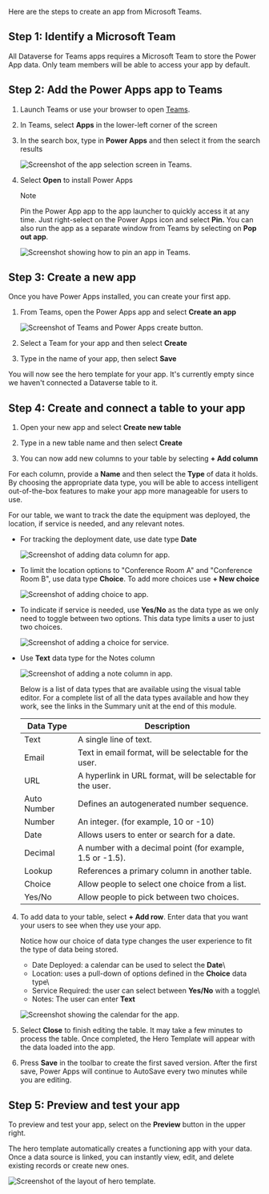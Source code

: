Here are the steps to create an app from Microsoft Teams.

## Step 1: Identify a Microsoft Team 

All Dataverse for Teams apps requires a Microsoft Team to store the Power App data. Only team members will be able to access your app by default.

## Step 2: Add the Power Apps app to Teams

1. Launch Teams or use your browser to open [Teams](https://teams.microsoft.com).

1. In Teams, select **Apps** in the lower-left corner of the screen

1. In the search box, type in **Power Apps** and then select it from the search results

   ![Screenshot of the app selection screen in Teams.](../media/02-app-selection.png)

1. Select **Open** to install Power Apps

   > [!NOTE]
   > Pin the Power App app to the app launcher to quickly access it at any time. Just right-select on the Power Apps icon and select **Pin.** You can also run the app as a separate window from Teams by selecting on **Pop out app**.
 
   ![Screenshot showing how to pin an app in Teams.](../media/03-pin-app.png)

## Step 3: Create a new app

Once you have Power Apps installed, you can create your first app.

1. From Teams, open the Power Apps app and select **Create an app**
    
    ![Screenshot of Teams and Power Apps create button.](../media/04-create-app.png)

1. Select a Team for your app and then select **Create**

1. Type in the name of your app, then select **Save**

You will now see the hero template for your app. It's currently empty since we haven't connected a Dataverse table to it.

## Step 4: Create and connect a table to your app

1. Open your new app and select **Create new table**

1. Type in a new table name and then select **Create**

1. You can now add new columns to your table by selecting **+ Add column**

For each column, provide a **Name** and then select the **Type** of data it holds. By choosing the appropriate data type, you will be able to access intelligent out-of-the-box features to make your app more manageable for users to use.

For our table, we want to track the date the equipment was deployed, the location, if service is needed, and any relevant notes.

- For tracking the deployment date, use date type **Date**
    
    ![Screenshot of adding data column for app.](../media/05-add-column.png)

- To limit the location options to "Conference Room A" and "Conference Room B", use data type **Choice**. To add more choices use **+ New choice**
    
    ![Screenshot of adding choice to app.](../media/06-add-choice.png)

- To indicate if service is needed, use **Yes/No** as the data type as we only need to toggle between two options. This data type limits a user to just two choices.
    
    ![Screenshot of adding a choice for service.](../media/07-service.png)

- Use **Text** data type for the Notes column

  ![Screenshot of adding a note column in app.](../media/08-notes.png)

   Below is a list of data types that are available using the visual table editor. For a complete list of all the data types available and how they work, see the links in the Summary unit at the end of this module.

    |     Data Type    |     Description    |
    |-|-|
    |     Text    |     A single line   of text.    |
    |     Email    |     Text in email   format, will be selectable for the user.    |
    |     URL    |     A hyperlink   in URL format, will be selectable for the user.    |
    |     Auto Number    |     Defines an   autogenerated number sequence.    |
    |     Number    |     An integer.   (for example, 10 or -10)    |
    |     Date    |     Allows users   to enter or search for a date.    |
    |     Decimal    |     A number with   a decimal point (for example, 1.5 or -1.5).    |
    |     Lookup    |     References a primary column in another table.    |
    |     Choice    |     Allow people to select one choice from a list.    |
    |     Yes/No    |     Allow people to pick between two choices.    |

4. To add data to your table, select **+ Add row**. Enter data that you want your users to see when they use your app.
    
    Notice how our choice of data type changes the user experience to fit the type of data being stored.

    - Date Deployed: a calendar can be used to select the **Date**\
    - Location: uses a pull-down of options defined in the **Choice** data type\
    - Service Required: the user can select between **Yes/No** with a toggle\
    - Notes: The user can enter **Text**

   ![Screenshot showing the calendar for the app. ](../media/10-calendar.png)

1. Select **Close** to finish editing the table. It may take a few minutes to process the table. Once completed, the Hero Template will appear with the data loaded into the app.

1. Press **Save** in the toolbar to create the first saved version. After the first save, Power Apps will continue to AutoSave every two minutes while you are editing.

## Step 5: Preview and test your app

To preview and test your app, select on the **Preview** button in the upper right.

The hero template automatically creates a functioning app with your data. Once a data source is linked, you can instantly view, edit, and delete existing records or create new ones.

![Screenshot of the layout of hero template. ](../media/11-layout.png) 
